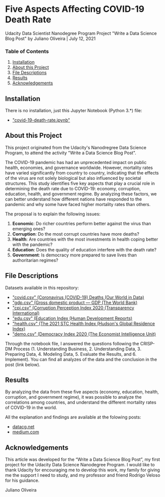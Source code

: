 Five Aspects Affecting COVID-19 Death Rate
==========================================

Udacity Data Scientist Nanodegree Program
Project "Write a Data Science Blog Post"
by Juliano Oliveira | July 12, 2021

### Table of Contents

1. [Installation](#installation)
2. [About this Project](#motivation)
3. [File Descriptions](#files)
4. [Results](#results)
5. [Acknowledgements](#acknowledgements)

## Installation <a name="installation"></a>

There is no installation, just this Jupyter Notebook (Python 3.*) file:

- ["covid-19-death-rate.ipynb"](https://github.com/datacgi/covid-19-death-rate/blob/main/covid-19-death-rate.ipynb)

## About this Project<a name="motivation"></a>

This project originated from the Udacity's Nanodregree Data Science Program, to attend the activity "Write a Data Science Blog Post".

The COVID-19 pandemic has had an unprecedented impact on public health, economies, and governance worldwide. However, mortality rates have varied significantly from country to country, indicating that the effects of the virus are not solely biological but also influenced by societal structures. This study identifies five key aspects that play a crucial role in determining the death rate due to COVID-19: economy, corruption, education, health, and government regime. By analyzing these factors, we can better understand how different nations have responded to the pandemic and why some have faced higher mortality rates than others.

The proposal is to explain the following issues:

1. <b>Economic</b>: Do richer countries perform better against the virus than emerging ones?
2. <b>Corruption</b>: Do the most corrupt countries have more deaths?
3. <b>Health</b>: Are countries with the most investments in health coping better with the pandemic?
4. <b>Education</b>: Does the quality of education interfere with the death rate?
5. <b>Government</b>: Is democracy more prepared to save lives than authoritarian regimes?

## File Descriptions <a name="files"></a>

Datasets available in this repository:

- ["covid.csv" (Coronavirus (COVID-19) Deaths (Our World in Data)](https://ourworldindata.org/covid-deaths/)
- ["gdp.csv" (Gross domestic product — GDP (The World Bank)](https://data.worldbank.org/indicator/NY.GDP.MKTP.CD)
- ["cpi.csv" (Corruption Perception Index 2020 (Transparency International)](https://www.transparency.org/en/cpi/2020/index/bra)
- ["edu.csv" (Education Index (Human Development Reports)](http://hdr.undp.org/en/indicators/103706)
- ["health.csv" (The 2021 STC Health Index (Hudson's Global Residence Index)](https://globalresidenceindex.com/hnwi-index/health-index/)
- ["demo.csv" (Democracy Index 2020 (The Economist Intelligence Unit)](https://www.eiu.com/n/campaigns/democracy-index-2020/)

Through the notebook file, I answered the questions following the CRISP-DM Process (1. Understanding Business, 2. Understanding Data, 3. Preparing Data, 4. Modeling Data, 5. Evaluate the Results, and 6. Implement). You can find all analyzes of the data and the conclusion in the post (link below).  

## Results<a name="results"></a>

By analyzing the data from these five aspects (economy, education, health, corruption, and government regime), it was possible to analyze the correlations among countries, and understand the different mortality rates of COVID-19 in the world.

All the explanation and findings are available at the folowing posts:
- [datacg.net](https://datacg.net/data-science/five-aspects-affecting-covid-19-death-rate)
- [medium.com](https://datacgi.medium.com/five-aspects-affecting-covid-19-death-rate-9f5758a62ef1)

## Acknowledgements<a name="acknowledgements"></a>

This article was developed for the “Write a Data Science Blog Post”, my first project for the Udacity Data Science Nanodegree Program. I would like to thank Udacity for encouraging me to develop this work, my family for giving me the support I need to study, and my professor and friend Rodrigo Veloso for his guidance.

Juliano Oliveira
